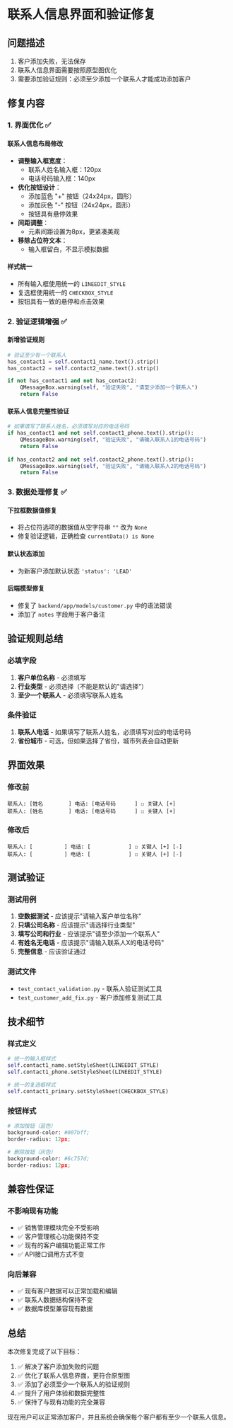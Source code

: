 # 联系人信息界面和验证修复

## 问题描述
1. 客户添加失败，无法保存
2. 联系人信息界面需要按照原型图优化
3. 需要添加验证规则：必须至少添加一个联系人才能成功添加客户

## 修复内容

### 1. 界面优化 ✅

#### 联系人信息布局修改
- **调整输入框宽度**：
  - 联系人姓名输入框：120px
  - 电话号码输入框：140px
- **优化按钮设计**：
  - 添加蓝色 "+" 按钮（24x24px，圆形）
  - 添加灰色 "-" 按钮（24x24px，圆形）
  - 按钮具有悬停效果
- **间距调整**：
  - 元素间距设置为8px，更紧凑美观
- **移除占位符文本**：
  - 输入框留白，不显示模拟数据

#### 样式统一
- 所有输入框使用统一的 `LINEEDIT_STYLE`
- 复选框使用统一的 `CHECKBOX_STYLE`
- 按钮具有一致的悬停和点击效果

### 2. 验证逻辑增强 ✅

#### 新增验证规则
```python
# 验证至少有一个联系人
has_contact1 = self.contact1_name.text().strip()
has_contact2 = self.contact2_name.text().strip()

if not has_contact1 and not has_contact2:
    QMessageBox.warning(self, "验证失败", "请至少添加一个联系人")
    return False
```

#### 联系人信息完整性验证
```python
# 如果填写了联系人姓名，必须填写对应的电话号码
if has_contact1 and not self.contact1_phone.text().strip():
    QMessageBox.warning(self, "验证失败", "请输入联系人1的电话号码")
    return False
    
if has_contact2 and not self.contact2_phone.text().strip():
    QMessageBox.warning(self, "验证失败", "请输入联系人2的电话号码")
    return False
```

### 3. 数据处理修复 ✅

#### 下拉框数据值修复
- 将占位符选项的数据值从空字符串 `""` 改为 `None`
- 修复验证逻辑，正确检查 `currentData() is None`

#### 默认状态添加
- 为新客户添加默认状态 `'status': 'LEAD'`

#### 后端模型修复
- 修复了 `backend/app/models/customer.py` 中的语法错误
- 添加了 `notes` 字段用于客户备注

## 验证规则总结

### 必填字段
1. **客户单位名称** - 必须填写
2. **行业类型** - 必须选择（不能是默认的"请选择"）
3. **至少一个联系人** - 必须填写联系人姓名

### 条件验证
1. **联系人电话** - 如果填写了联系人姓名，必须填写对应的电话号码
2. **省份城市** - 可选，但如果选择了省份，城市列表会自动更新

## 界面效果

### 修改前
```
联系人: [姓名        ] 电话: [电话号码      ] ☐ 关键人 [+]
联系人: [姓名        ] 电话: [电话号码      ] ☐ 关键人 [+]
```

### 修改后
```
联系人: [          ] 电话: [            ] ☐ 关键人 [+] [-]
联系人: [          ] 电话: [            ] ☐ 关键人 [+] [-]
```

## 测试验证

### 测试用例
1. **空数据测试** - 应该提示"请输入客户单位名称"
2. **只填公司名称** - 应该提示"请选择行业类型"
3. **填写公司和行业** - 应该提示"请至少添加一个联系人"
4. **有姓名无电话** - 应该提示"请输入联系人X的电话号码"
5. **完整信息** - 应该验证通过

### 测试文件
- `test_contact_validation.py` - 联系人验证测试工具
- `test_customer_add_fix.py` - 客户添加修复测试工具

## 技术细节

### 样式定义
```python
# 统一的输入框样式
self.contact1_name.setStyleSheet(LINEEDIT_STYLE)
self.contact1_phone.setStyleSheet(LINEEDIT_STYLE)

# 统一的复选框样式
self.contact1_primary.setStyleSheet(CHECKBOX_STYLE)
```

### 按钮样式
```python
# 添加按钮（蓝色）
background-color: #007bff;
border-radius: 12px;

# 删除按钮（灰色）
background-color: #6c757d;
border-radius: 12px;
```

## 兼容性保证

### 不影响现有功能
- ✅ 销售管理模块完全不受影响
- ✅ 客户管理核心功能保持不变
- ✅ 现有的客户编辑功能正常工作
- ✅ API接口调用方式不变

### 向后兼容
- ✅ 现有客户数据可以正常加载和编辑
- ✅ 联系人数据结构保持不变
- ✅ 数据库模型兼容现有数据

## 总结

本次修复完成了以下目标：
1. ✅ 解决了客户添加失败的问题
2. ✅ 优化了联系人信息界面，更符合原型图
3. ✅ 添加了必须至少一个联系人的验证规则
4. ✅ 提升了用户体验和数据完整性
5. ✅ 保持了与现有功能的完全兼容

现在用户可以正常添加客户，并且系统会确保每个客户都有至少一个联系人信息。
